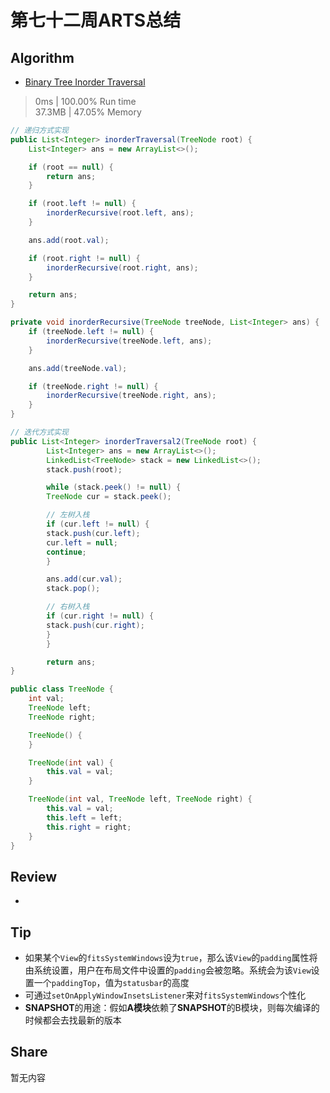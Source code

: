 # 第七十二周ARTS总结
## Algorithm
- [Binary Tree Inorder Traversal](https://leetcode.com/problems/binary-tree-inorder-traversal/)
> 0ms | 100.00% Run time  
> 37.3MB | 47.05% Memory
```java
// 递归方式实现
public List<Integer> inorderTraversal(TreeNode root) {
    List<Integer> ans = new ArrayList<>();

    if (root == null) {
        return ans;
    }

    if (root.left != null) {
        inorderRecursive(root.left, ans);
    }

    ans.add(root.val);

    if (root.right != null) {
        inorderRecursive(root.right, ans);
    }

    return ans;
}

private void inorderRecursive(TreeNode treeNode, List<Integer> ans) {
    if (treeNode.left != null) {
        inorderRecursive(treeNode.left, ans);
    }

    ans.add(treeNode.val);

    if (treeNode.right != null) {
        inorderRecursive(treeNode.right, ans);
    }
}

// 迭代方式实现
public List<Integer> inorderTraversal2(TreeNode root) {
        List<Integer> ans = new ArrayList<>();
        LinkedList<TreeNode> stack = new LinkedList<>();
        stack.push(root);

        while (stack.peek() != null) {
        TreeNode cur = stack.peek();

        // 左树入栈
        if (cur.left != null) {
        stack.push(cur.left);
        cur.left = null;
        continue;
        }

        ans.add(cur.val);
        stack.pop();

        // 右树入栈
        if (cur.right != null) {
        stack.push(cur.right);
        }
        }

        return ans;
}

public class TreeNode {
    int val;
    TreeNode left;
    TreeNode right;

    TreeNode() {
    }

    TreeNode(int val) {
        this.val = val;
    }

    TreeNode(int val, TreeNode left, TreeNode right) {
        this.val = val;
        this.left = left;
        this.right = right;
    }
}
```

## Review
- []()

## Tip
+ 如果某个`View`的`fitsSystemWindows`设为`true`，那么该`View`的`padding`属性将由系统设置，用户在布局文件中设置的`padding`会被忽略。系统会为该`View`设置一个`paddingTop`，值为`statusbar`的高度
+ 可通过`setOnApplyWindowInsetsListener`来对`fitsSystemWindows`个性化
+ **SNAPSHOT**的用途：假如**A模块**依赖了**SNAPSHOT**的B模块，则每次编译的时候都会去找最新的版本

## Share
暂无内容